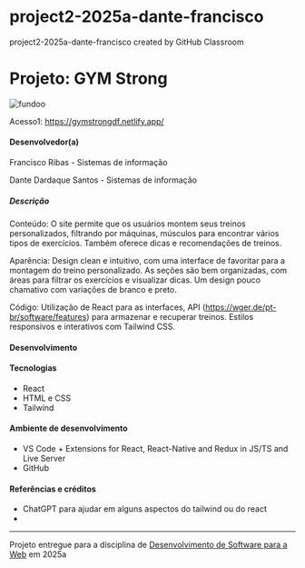 # project2-2025a-dante-francisco
project2-2025a-dante-francisco created by GitHub Classroom


# Projeto: GYM Strong

![fundoo](https://github.com/user-attachments/assets/942669ee-6aba-485a-a239-d33920bcea30)

Acesso1: https://gymstrongdf.netlify.app/


#### Desenvolvedor(a)
Francisco Ribas - Sistemas de informação

Dante Dardaque Santos - Sistemas de informação


##### Descrição
Conteúdo:
O site permite que os usuários montem seus treinos personalizados, filtrando por máquinas, músculos para encontrar vários tipos de exercícios. Também oferece dicas e recomendações de treinos.

Aparência: Design clean e intuitivo, com uma interface de favoritar para a montagem do treino personalizado. As seções são bem organizadas, com áreas para filtrar os exercícios e visualizar dicas. Um design pouco chamativo com variações de branco e preto.

Código: Utilização de React para as interfaces, API (https://wger.de/pt-br/software/features) para armazenar e recuperar treinos. Estilos responsivos e interativos com Tailwind CSS.


#### Desenvolvimento


#### Tecnologias
- React
- HTML e CSS
- Tailwind

#### Ambiente de desenvolvimento
- VS Code + Extensions for React, React-Native and Redux in JS/TS and Live Server
- GitHub 

#### Referências e créditos
- ChatGPT para ajudar em alguns aspectos do tailwind ou do react
- 

---
Projeto entregue para a disciplina de [Desenvolvimento de Software para a Web](http://github.com/andreainfufsm/elc1090-2025a) em 2025a

